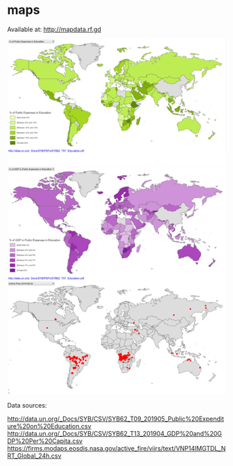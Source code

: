 # maps


Available at: http://mapdata.rf.gd

![% Public Expenses in Education](https://github.com/jeffersonpita/maps/blob/master/prints/01.png)
![% of GDP in Public Expenses in Education](https://github.com/jeffersonpita/maps/blob/master/prints/02.png)
![Active Fires 2019-08-24](https://github.com/jeffersonpita/maps/blob/master/prints/03.png)



Data sources:

http://data.un.org/_Docs/SYB/CSV/SYB62_T09_201905_Public%20Expenditure%20on%20Education.csv
http://data.un.org/_Docs/SYB/CSV/SYB62_T13_201904_GDP%20and%20GDP%20Per%20Capita.csv
https://firms.modaps.eosdis.nasa.gov/active_fire/viirs/text/VNP14IMGTDL_NRT_Global_24h.csv

